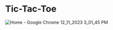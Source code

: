 # Tic-Tac-Toe

![Home - Google Chrome 12_11_2023 3_01_45 PM](https://github.com/absbhaiya/LIBRARYBD/assets/127016287/6bdb1193-63cd-4883-b2ea-90e3c4de33b5)

